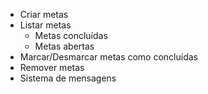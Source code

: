 - Criar metas
- Listar metas
    - Metas concluídas
    - Metas abertas
- Marcar/Desmarcar metas como concluídas
- Remover metas
- Sistema de mensagens